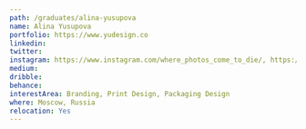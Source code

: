 ```yaml
---
path: /graduates/alina-yusupova
name: Alina Yusupova
portfolio: https://www.yudesign.co
linkedin:
twitter:
instagram: https://www.instagram.com/where_photos_come_to_die/, https://www.instagram.com/yudesignme/
medium:
dribble:
behance:
interestArea: Branding, Print Design, Packaging Design
where: Moscow, Russia
relocation: Yes
---
```


